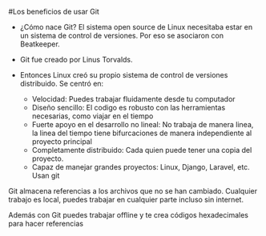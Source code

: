 #Los beneficios de usar Git

  - ¿Cómo nace Git? El sistema open source de Linux necesitaba estar en un sistema de control de versiones. Por eso se asociaron con Beatkeeper.
  - Git fue creado por Linus Torvalds.
  - Entonces Linux creó su propio sistema de control de versiones distribuido. Se centró en:
  
      - Velocidad: Puedes trabajar fluidamente desde tu computador
      - Diseño sencillo: El codigo es robusto con las herramientas necesarias, como viajar en el tiempo
      - Fuerte apoyo en el desarrollo no lineal: No trabaja de manera linea, la linea del tiempo tiene bifurcaciones de manera independiente al proyecto principal
      - Completamente distribuido: Cada quien puede tener una copia del proyecto.
      - Capaz de manejar grandes proyectos: Linux, Django, Laravel, etc. Usan git

Git almacena referencias a los archivos que no se han cambiado.
Cualquier trabajo es local, puedes trabajar en cualquier parte incluso sin internet.

Además con Git puedes trabajar offline y te crea códigos hexadecimales para hacer referencias
